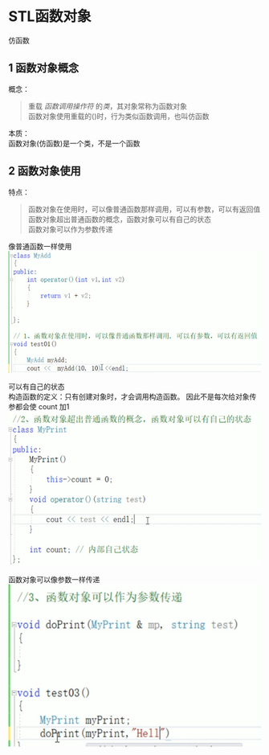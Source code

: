 # STL函数对象

仿函数

## 1 函数对象概念

概念：  
> 重载 *函数调用操作符* 的*类*，其对象常称为函数对象  
> 函数对象使用重载的()时，行为类似函数调用，也叫仿函数  

本质：  
函数对象(仿函数)是一个类，不是一个函数  

## 2 函数对象使用

特点：  
> 函数对象在使用时，可以像普通函数那样调用，可以有参数，可以有返回值  
> 函数对象超出普通函数的概念，函数对象可以有自己的状态  
> 函数对象可以作为参数传递  

像普通函数一样使用
![1](images/2022-06-02-08-40-53.png)  

可以有自己的状态  
构造函数的定义：只有创建对象时，才会调用构造函数。  因此不是每次给对象传参都会使 count 加1  
![2](images/2022-06-02-08-44-36.png)  

函数对象可以像参数一样传递  
![3](images/2022-06-02-08-47-13.png)  

